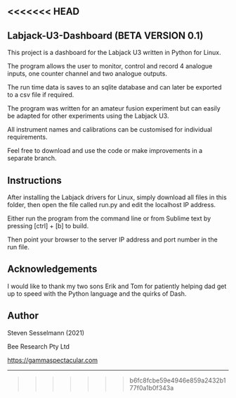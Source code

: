 <<<<<<< HEAD
---------------------------------------
Labjack-U3-Dashboard (BETA VERSION 0.1)
---------------------------------------

This project is a dashboard for the Labjack U3 written in Python for Linux. 

The program allows the user to monitor, control and record 4 analogue inputs, 
one counter channel and two analogue outputs.

The run time data is saves to an sqlite database and can later be exported to 
a csv file if required. 

The program was written for an amateur fusion experiment but can easily be
adapted for other experiments using the Labjack U3.

All instrument names and calibrations can be customised for individual requirements.

Feel free to download and use the code or make improvements in a separate branch.

Instructions
------------
After installing the Labjack drivers for Linux, simply download all files
in this folder, then open the file called run.py and edit the localhost IP address.

Either run the program from the command line or from Sublime text 
by pressing [ctrl] + [b] to build.

Then point your browser to the server IP address and port number in the run file.


Acknowledgements
----------------
I would like to thank my two sons Erik and Tom for patiently helping dad get 
up to speed with the Python language and the quirks of Dash.


Author
------
Steven Sesselmann (2021)

Bee Research Pty Ltd

https://gammaspectacular.com

------------------------------------------------
>>>>>>> b6fc8fcbe59e4946e859a2432b177f0a1b0f343a
